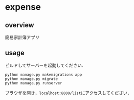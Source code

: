 # expense

## overview

簡易家計簿アプリ

## usage

ビルドしてサーバーを起動してください．

```
python manage.py makemigrations app
python manage.py migrate
python manage.py runserver
```

ブラウザを開き，`localhost:8000/list`にアクセスしてください．